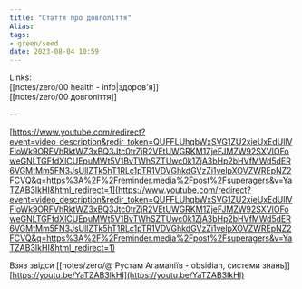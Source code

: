```yaml
---
title: "Стаття про довголіття"
Alias: 
tags:
- green/seed
date: 2023-08-04 10:59
---
```

Links:  
[[notes/zero/00 health - info|здоров'я]]  
[[notes/zero/00 довголіття]]


— 

[https://www.youtube.com/redirect?event=video_description&redir_token=QUFFLUhqbWxSVG1ZU2xieUxEdUllVFloWk9ORFVhRktWZ3xBQ3Jtc0trZjR2VEtUWGRKM1ZjeFJMZW92SXVlOFoweGNLTGFfdXlCUEpuMWt5V1BvTWhSZTUwc0k1ZjA3bHp2bHVfMWd5dER6VGMtMm5FN3JsUllZTk5hT1RLc1pTR1VDVGhkdGVzZi1velpXOVZWREpNZ2FCVQ&q=https%3A%2F%2Freminder.media%2Fpost%2Fsuperagers&v=YaTZAB3IkHI&html_redirect=1](https://www.youtube.com/redirect?event=video_description&redir_token=QUFFLUhqbWxSVG1ZU2xieUxEdUllVFloWk9ORFVhRktWZ3xBQ3Jtc0trZjR2VEtUWGRKM1ZjeFJMZW92SXVlOFoweGNLTGFfdXlCUEpuMWt5V1BvTWhSZTUwc0k1ZjA3bHp2bHVfMWd5dER6VGMtMm5FN3JsUllZTk5hT1RLc1pTR1VDVGhkdGVzZi1velpXOVZWREpNZ2FCVQ&q=https%3A%2F%2Freminder.media%2Fpost%2Fsuperagers&v=YaTZAB3IkHI&html_redirect=1)  
  
Взяв звідси  [[notes/zero/@ Рустам Агамаліїв - obsidian, системи знань]]  
[https://youtu.be/YaTZAB3IkHI](https://youtu.be/YaTZAB3IkHI)
